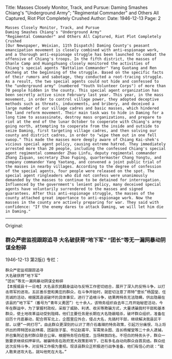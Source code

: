 Title: Masses Closely Monitor, Track, and Pursue: Daming Smashes Chiang's "Underground Army"; "Regimental Commander" and Others All Captured, Riot Plot Completely Crushed
Author:
Date: 1946-12-13
Page: 2

    Masses Closely Monitor, Track, and Pursue
    Daming Smashes Chiang's "Underground Army"
    "Regimental Commander" and Others All Captured, Riot Plot Completely Crushed
    [Our Newspaper, Weixian, 11th Dispatch] Daming County's peasant emancipation movement is closely combined with anti-espionage work, and a thorough anti-espionage struggle has been launched to combat the offensive of Chiang's troops. In the fifth district, the masses of Shanle Camp and Huangzhuang closely monitored the activities of Chiang's special agents "Battalion Commander" Yang Guotang and Ren Kecheng at the beginning of the struggle. Based on the specific facts of their rumors and sabotage, they conducted a root-tracing struggle. As a result, the two special agents could not hide and confessed to the "underground army" (numbered "Youth Volunteer Corps") of more than 70 people hidden in the county. This special agent organization has been secretly active since February last year. This year, in the mass movement, in order to control village power, they adopted deceptive methods such as threats, inducements, and bribery, and deceived a large number of our village cadres and basic masses, which hindered the land reform movement. Their main task was to hide in Daming for a long time to assassinate, destroy mass organizations, and prepare to riot at the end of the lunar October to cooperate with Chiang's army going north, attempting to cooperate from the inside and outside to seize Daming, first targeting village cadres, and then solving our county and district cadres, in order to "wipe them out in one fell swoop." This made the masses more deeply aware of Chiang Kai-shek's vicious special agent policy, causing extreme hatred. They immediately arrested more than 20 people, including the confessed Chiang's special agent regimental commander Zhao Linfu, deputy regimental commander Zhang Ziquan, secretary Zhao Fuping, quartermaster Chang Yongtu, and company commander Yang Yaotang, and convened a joint public trial of the masses in nearby villages. According to the degree of confession of the special agents, four people were released on the spot. The special agent ringleaders who did not confess were unanimously demanded by the masses to continue to be detained for interrogation. Influenced by the government's lenient policy, many deceived special agents have voluntarily surrendered to the masses and signed guarantees. After this anti-espionage struggle, the masses of the county attached great importance to anti-espionage work. Now the masses in the county are actively preparing for war. They said with confidence: "If the enemy dares to attack Daming, we will let him die in Daming."



<hr /> 

Original: 


### 群众严密监视跟踪追寻  大名破获蒋“地下军”  “团长”等无一漏网暴动阴谋全粉碎

1946-12-13
第2版()
专栏：

    群众严密监视跟踪追寻
    大名破获蒋“地下军”
    “团长”等无一漏网暴动阴谋全粉碎
    【本报威县十一日电】大名县农民翻身运动与反特工作密切结合，展开了深入的反特斗争，以打击蒋军的进攻。五区善乐营和黄庄的群众，在斗争开始时，就密切注意了蒋特“营长”杨国堂、任克诚的活动，根据其造谣破坏的具体事实，进行了追根斗争，结果两特务无法隐瞒，供出隐蔽在该县的“地下军”（番号为“青年义勇团”）七十余人。该特务组织自去年二月开始秘密活动，今年在群运中，为了掌握村政权，采取了威胁、利诱、收买等欺骗方式，大量诱骗我村干部和基本群众，使土地改革运动受到阻碍。他们主要任务是长期在大名隐蔽暗杀，破坏群众组织，准备在旧历十月底暴动，配合蒋军北上，企图里应外合，侵占大名，先搞村干部，继续解决我县区干部，以便“一网打尽”。由此群众更深刻的认识了蒋介石毒辣的特务政策，引起万分痛恨，马上将供出的蒋特团长赵林甫、团副张子荃、书记赵甫平、军需常永图、连长杨耀堂等二十余人逮捕，并召集附近各村群众联合公审。根据特务坦白程度，当场释放四名，不坦白的特务头子，群众一致要求继续扣押审讯。被骗特务在政府宽大政策影响下，已有多名自动向群众自首具结。群众经这次反特斗争，对反特工作极为重视。现该县群众正积极进行战争准备，他们有信心的说：“敌人敢来进攻大名，就叫他死在大名。”
